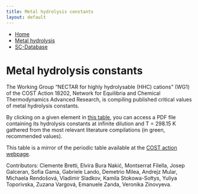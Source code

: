 ```yaml
---
title: Metal hydrolysis constants
layout: default
---
```

<ul>
  <li><a href="/">Home</a></li>
  <li><a class="active" href="/cost-nectar.html">Metal hydrolysis</a></li>
  <li><a href="/sc-database.html">SC-Database</a></li>
</ul>

# Metal hydrolysis constants

The Working Group “NECTAR for highly hydrolysable (HHC) cations” (WG1) of the COST Action 18202, Network for Equilibria and Chemical Thermodynamics Advanced Research, is compiling published critical values of metal hydrolysis constants.

By clicking on a given element in [this table](/table.html), you can access a PDF file containing its hydrolysis constants at infinite dilution and T = 298.15 K gathered from the most relevant literature compilations (in green, recommended values).

This table is a mirror of the periodic table available at the <a href="https://www.cost-nectar.eu/pages/wg1_period.html" target="_blank" rel="noopener">COST action webpage</a>.

Contributors: Clemente Bretti, Elvira Bura Nakić, Montserrat Filella, Josep Galceran, Sofia Gama, Gabriele Lando, Demetrio Milea, Andrejz Mular, Michaela Rendošová, Vladimir Sladkov, Kamila Stokowa-Sołtys, Yuliya Toporivska, Zuzana Vargová, Emanuele Zanda, Veronika Zinovyeva.

